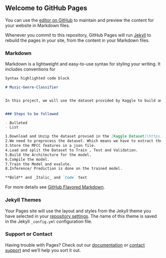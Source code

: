 ## Welcome to GitHub Pages

You can use the [editor on GitHub](https://github.com/Akash100997/Music-Genre-Classifier/edit/gh-pages/index.md) to maintain and preview the content for your website in Markdown files.

Whenever you commit to this repository, GitHub Pages will run [Jekyll](https://jekyllrb.com/) to rebuild the pages in your site, from the content in your Markdown files.

### Markdown

Markdown is a lightweight and easy-to-use syntax for styling your writing. It includes conventions for

```markdown
Syntax highlighted code block

# Music-Genre-Classifier


In this project, we will use the dataset provided by Kaggle to build and train a Convolutional Neural Network for classifying the Music Genres.


### Steps to be followed

- Bulleted
- List

1.Download and Unzip the dataset provied in the [Kaggle Dataset](https://www.kaggle.com/andradaolteanu/gtzan-dataset-music-genre-classification).
2.We need to preprocess the dataset. Which means we have to extract the feautres(MFCC) of the different music genres(Blues, Rock, Metal, Jazz, Disco, etc..) and label it accordingly.
3.Store the MFCC features in a json file.
4.Load and split the Dataset to Train , Test and Validation.
5.Build the Architecture for the model.
6.Compile the model.
7.Train the Model and evalute.
8.Inference/ Prediction is done on the trained model.

**Bold** and _Italic_ and `Code` text

```

For more details see [GitHub Flavored Markdown](https://guides.github.com/features/mastering-markdown/).

### Jekyll Themes

Your Pages site will use the layout and styles from the Jekyll theme you have selected in your [repository settings](https://github.com/Akash100997/Music-Genre-Classifier/settings/pages). The name of this theme is saved in the Jekyll `_config.yml` configuration file.

### Support or Contact

Having trouble with Pages? Check out our [documentation](https://docs.github.com/categories/github-pages-basics/) or [contact support](https://support.github.com/contact) and we’ll help you sort it out.
